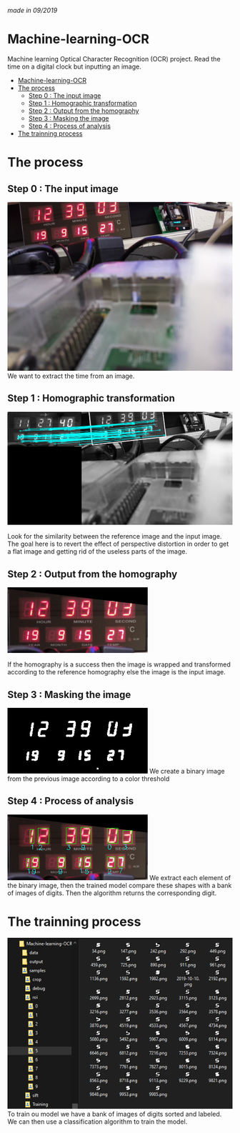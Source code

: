 *made in 09/2019*

# Machine-learning-OCR
Machine learning Optical Character Recognition (OCR) project. Read the time on a digital clock but inputting an image.

- [Machine-learning-OCR](#machine-learning-ocr)
- [The process](#the-process)
  - [Step 0 : The input image](#step-0--the-input-image)
  - [Step 1 : Homographic transformation](#step-1--homographic-transformation)
  - [Step 2 : Output from the homography](#step-2--output-from-the-homography)
  - [Step 3 : Masking the image](#step-3--masking-the-image)
  - [Step 4 : Process of analysis](#step-4--process-of-analysis)
- [The trainning process](#the-trainning-process)

# The process

## Step 0 : The input image
![](Original.png)
We want to extract the time from an image.

## Step 1 : Homographic transformation
![](HomographyMatches.png)

Look for the similarity between the reference image and the input image. The goal here is to revert the effect of perspective distortion in order to get a flat image and getting rid of the useless parts of the image.

## Step 2 : Output from the homography
![](WrapedImage.png)

If the homography is a success then the image is wrapped and transformed according to the reference homography else the image is the input image.

## Step 3 : Masking the image
![](BinaryMask.png)
We create a binary image from the previous image according to a color threshold

## Step 4 : Process of analysis
![](FinalResult.png)
We extract each element of the binary image, then the trained model compare these shapes with a bank of images of digits. Then the algorithm returns the corresponding digit.

# The trainning process

![](training%20roi.png)
To train ou model we have a bank of images of digits sorted and labeled. We can then use a classification algorithm to train the model.